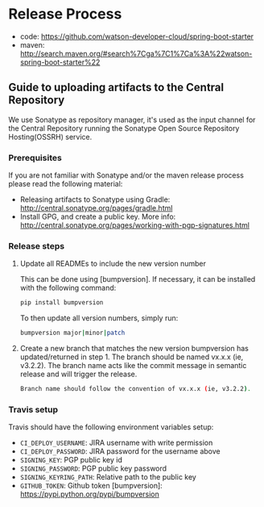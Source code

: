 # Release Process

* code: https://github.com/watson-developer-cloud/spring-boot-starter
* maven: http://search.maven.org/#search%7Cga%7C1%7Ca%3A%22watson-spring-boot-starter%22

## Guide to uploading artifacts to the Central Repository

We use Sonatype as repository manager, it's used as the input channel for the Central Repository running the Sonatype Open Source Repository Hosting(OSSRH) service.

### Prerequisites

If you are not familiar with Sonatype and/or the maven release process please read the following material:

* Releasing artifacts to Sonatype using Gradle: http://central.sonatype.org/pages/gradle.html
* Install GPG, and create a public key. More info: http://central.sonatype.org/pages/working-with-pgp-signatures.html

### Release steps

  1. Update all READMEs to include the new version number

     This can be done using [bumpversion]. If necessary, it can be installed with the following command:

     ```bash
     pip install bumpversion
     ```

     To then update all version numbers, simply run:

     ```bash
     bumpversion major|minor|patch
     ```
  2. Create a new branch that matches the new version bumpversion has updated/returned in step 1.
     The branch should be named vx.x.x (ie, v3.2.2).  The branch name acts like the commit message
     in semantic release and will trigger the release.

     ```bash
     Branch name should follow the convention of vx.x.x (ie, v3.2.2).  
     ```

### Travis setup

Travis should have the following environment variables setup:
 * `CI_DEPLOY_USERNAME`: JIRA username with write permission
 * `CI_DEPLOY_PASSWORD`: JIRA password for the username above
 * `SIGNING_KEY`: PGP public key id
 * `SIGNING_PASSWORD`: PGP public key password
 * `SIGNING_KEYRING_PATH`: Relative path to the public key
 * `GITHUB_TOKEN`: Github token
[bumpversion]: https://pypi.python.org/pypi/bumpversion
